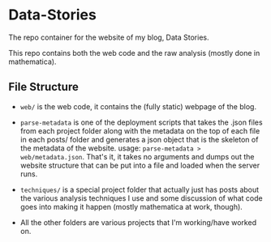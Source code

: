 # Data-Stories

The repo container for the website of my blog, Data Stories.

This repo contains both the web code and the raw analysis (mostly done in mathematica).

## File Structure

* `web/` is the web code, it contains the (fully static) webpage of the blog.
* `parse-metadata` is one of the deployment scripts that takes the .json files from each project folder along with the metadata on the top of each file in each posts/ folder and generates a json object that is the skeleton of the metadata of the website. usage: `parse-metadata > web/metadata.json`. That's it, it takes no arguments and dumps out the website structure that can be put into a file and loaded when the server runs.

* `techniques/` is a special project folder that actually just has posts about the various analysis techniques I use and some discussion of what code goes into making it happen (mostly mathematica at work, though).

* All the other folders are various projects that I'm working/have worked on.
